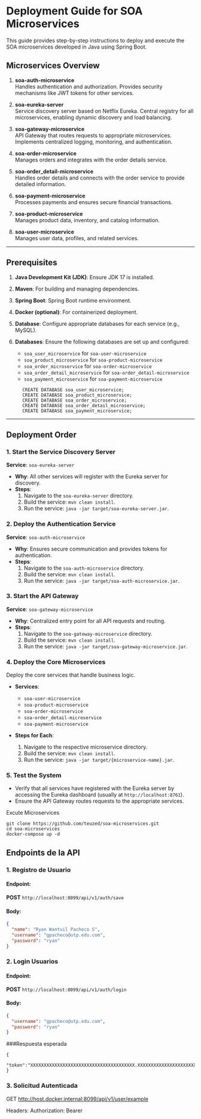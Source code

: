 

# Deployment Guide for SOA Microservices

This guide provides step-by-step instructions to deploy and execute the SOA microservices developed in Java using Spring Boot.

## Microservices Overview

1. **soa-auth-microservice**  
   Handles authentication and authorization. Provides security mechanisms like JWT tokens for other services.

2. **soa-eureka-server**  
   Service discovery server based on Netflix Eureka. Central registry for all microservices, enabling dynamic discovery and load balancing.

3. **soa-gateway-microservice**  
   API Gateway that routes requests to appropriate microservices. Implements centralized logging, monitoring, and authentication.

4. **soa-order-microservice**  
   Manages orders and integrates with the order details service.

5. **soa-order_detail-microservice**  
   Handles order details and connects with the order service to provide detailed information.

6. **soa-payment-microservice**  
   Processes payments and ensures secure financial transactions.

7. **soa-product-microservice**  
   Manages product data, inventory, and catalog information.

8. **soa-user-microservice**  
   Manages user data, profiles, and related services.

---

## Prerequisites

1. **Java Development Kit (JDK)**: Ensure JDK 17 is installed.
2. **Maven**: For building and managing dependencies.
3. **Spring Boot**: Spring Boot runtime environment.
4. **Docker (optional)**: For containerized deployment.
5. **Database**: Configure appropriate databases for each service (e.g., MySQL).

6. **Databases**: Ensure the following databases are set up and configured:
    - `soa_user_microservice` for `soa-user-microservice`
    - `soa_product_microservice` for `soa-product-microservice`
    - `soa_order_microservice` for `soa-order-microservice`
    - `soa_order_detail_microservice` for `soa-order_detail-microservice`
    - `soa_payment_microservice` for `soa-payment-microservice`

```MySQL
      CREATE DATABASE soa_user_microservice;
      CREATE DATABASE soa_product_microservice;
      CREATE DATABASE soa_order_microservice; 
      CREATE DATABASE soa_order_detail_microservice;
      CREATE DATABASE soa_payment_microservice;
  ```

---

## Deployment Order

### 1. Start the Service Discovery Server
**Service**: `soa-eureka-server`  
- **Why**: All other services will register with the Eureka server for discovery.  
- **Steps**:
  1. Navigate to the `soa-eureka-server` directory.
  2. Build the service: `mvn clean install`.
  3. Run the service: `java -jar target/soa-eureka-server.jar`.

### 2. Deploy the Authentication Service
**Service**: `soa-auth-microservice`  
- **Why**: Ensures secure communication and provides tokens for authentication.  
- **Steps**:
  1. Navigate to the `soa-auth-microservice` directory.
  2. Build the service: `mvn clean install`.
  3. Run the service: `java -jar target/soa-auth-microservice.jar`.

### 3. Start the API Gateway
**Service**: `soa-gateway-microservice`  
- **Why**: Centralized entry point for all API requests and routing.  
- **Steps**:
  1. Navigate to the `soa-gateway-microservice` directory.
  2. Build the service: `mvn clean install`.
  3. Run the service: `java -jar target/soa-gateway-microservice.jar`.

### 4. Deploy the Core Microservices
Deploy the core services that handle business logic.  
- **Services**:
  - `soa-user-microservice`
  - `soa-product-microservice`
  - `soa-order-microservice`
  - `soa-order_detail-microservice`
  - `soa-payment-microservice`

- **Steps for Each**:
  1. Navigate to the respective microservice directory.
  2. Build the service: `mvn clean install`.
  3. Run the service: `java -jar target/{microservice-name}.jar`.

### 5. Test the System
- Verify that all services have registered with the Eureka server by accessing the Eureka dashboard (usually at `http://localhost:8761`).
- Ensure the API Gateway routes requests to the appropriate services.


Excute Microservices 
```
git clone https://github.com/teuzed/soa-microservices.git
cd soa-microservices
docker-compose up -d 
```




## **Endpoints de la API**

### **1. Registro de Usuario**

#### Endpoint:
**POST** `http://localhost:8099/api/v1/auth/save`

#### Body:
```json
{
  "name": "Ryan Wantuil Pacheco S",
  "username": "gpacheco@utp.edu.com",
  "password": "ryan"
}
```


### **2. Login Usuarios**

#### Endpoint:
**POST** `http://localhost:8099/api/v1/auth/login`

#### Body:
```json
{
  "username": "gpacheco@utp.edu.com",
  "password": "ryan"
}
```
###Respuesta esperada

```
{
   "token":"XXXXXXXXXXXXXXXXXXXXXXXXXXXXXXXXXXXXXXX.XXXXXXXXXXXXXXXXXXXXXXX.XXXXXXXXXXXXXXXXXXXX"
}
```
### **3. Solicitud Autenticada**

GET http://host.docker.internal:8099/api/v1/user/example

Headers:
Authorization: Bearer <token>




